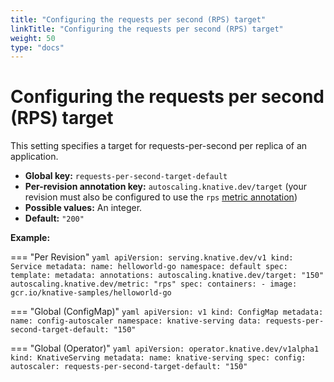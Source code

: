 ```yaml
---
title: "Configuring the requests per second (RPS) target"
linkTitle: "Configuring the requests per second (RPS) target"
weight: 50
type: "docs"
---
```


# Configuring the requests per second (RPS) target

This setting specifies a target for requests-per-second per replica of an application.

* **Global key:** `requests-per-second-target-default`
* **Per-revision annotation key:** `autoscaling.knative.dev/target` (your revision must also be configured to use the `rps` [metric annotation](./autoscaling-metrics.md))
* **Possible values:** An integer.
* **Default:** `"200"`

**Example:**

=== "Per Revision"
    ```yaml
    apiVersion: serving.knative.dev/v1
    kind: Service
    metadata:
      name: helloworld-go
      namespace: default
    spec:
      template:
        metadata:
          annotations:
            autoscaling.knative.dev/target: "150"
            autoscaling.knative.dev/metric: "rps"
        spec:
          containers:
            - image: gcr.io/knative-samples/helloworld-go
    ```

=== "Global (ConfigMap)"
    ```yaml
    apiVersion: v1
    kind: ConfigMap
    metadata:
     name: config-autoscaler
     namespace: knative-serving
    data:
     requests-per-second-target-default: "150"
    ```

=== "Global (Operator)"
    ```yaml
    apiVersion: operator.knative.dev/v1alpha1
    kind: KnativeServing
    metadata:
      name: knative-serving
    spec:
      config:
        autoscaler:
          requests-per-second-target-default: "150"
    ```



